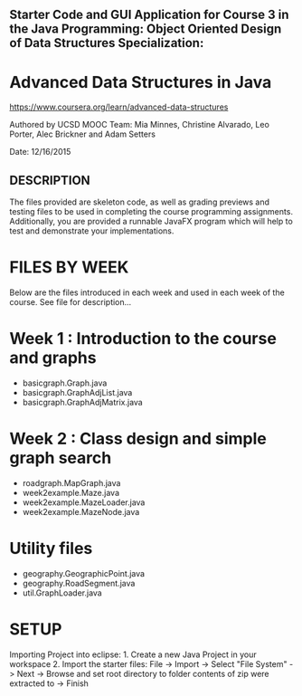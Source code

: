Starter Code and GUI Application for Course 3 in the Java Programming: Object Oriented Design of Data Structures Specialization:
-

# Advanced Data Structures in Java
 https://www.coursera.org/learn/advanced-data-structures

 Authored by UCSD MOOC Team:
 Mia Minnes, Christine Alvarado, Leo Porter, Alec Brickner
 and Adam Setters

 Date: 12/16/2015
## DESCRIPTION

The files provided are skeleton code, as well as grading previews and 
testing files to be used in completing the course programming 
assignments. Additionally, you are provided a runnable JavaFX program 
which will help to test and demonstrate your implementations.

# FILES BY WEEK

Below are the files introduced in each week and used in each week
of the course. See file for description...

Week 1 : Introduction to the course and graphs
==============================================
* basicgraph.Graph.java
* basicgraph.GraphAdjList.java
* basicgraph.GraphAdjMatrix.java

Week 2 : Class design and simple graph search
==================================================
* roadgraph.MapGraph.java
* week2example.Maze.java
* week2example.MazeLoader.java
* week2example.MazeNode.java

Utility files
=============
* geography.GeographicPoint.java
* geography.RoadSegment.java
* util.GraphLoader.java

# SETUP

Importing Project into eclipse:
	1. Create a new Java Project in your workspace
	2. Import the starter files:
	  File -> Import -> Select "File System" -> Next -> Browse and set 
	  root directory to folder contents of zip were extracted to -> Finish
